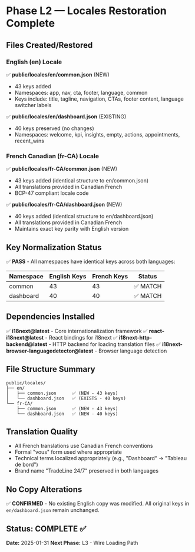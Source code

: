 # Phase L2 — Locales Restoration Complete

## Files Created/Restored

### English (en) Locale
✅ **public/locales/en/common.json** (NEW)
- 43 keys added
- Namespaces: app, nav, cta, footer, language, common
- Keys include: title, tagline, navigation, CTAs, footer content, language switcher labels

✅ **public/locales/en/dashboard.json** (EXISTING)
- 40 keys preserved (no changes)
- Namespaces: welcome, kpi, insights, empty, actions, appointments, recent_wins

### French Canadian (fr-CA) Locale
✅ **public/locales/fr-CA/common.json** (NEW)
- 43 keys added (identical structure to en/common.json)
- All translations provided in Canadian French
- BCP-47 compliant locale code

✅ **public/locales/fr-CA/dashboard.json** (NEW)
- 40 keys added (identical structure to en/dashboard.json)
- All translations provided in Canadian French
- Maintains exact key parity with English version

## Key Normalization Status

✅ **PASS** - All namespaces have identical keys across both languages:

| Namespace | English Keys | French Keys | Status |
|-----------|-------------|-------------|--------|
| common    | 43          | 43          | ✅ MATCH |
| dashboard | 40          | 40          | ✅ MATCH |

## Dependencies Installed

✅ **i18next@latest** - Core internationalization framework
✅ **react-i18next@latest** - React bindings for i18next
✅ **i18next-http-backend@latest** - HTTP backend for loading translation files
✅ **i18next-browser-languagedetector@latest** - Browser language detection

## File Structure Summary

```
public/locales/
├── en/
│   ├── common.json      ✅ (NEW - 43 keys)
│   └── dashboard.json   ✅ (EXISTS - 40 keys)
└── fr-CA/
    ├── common.json      ✅ (NEW - 43 keys)
    └── dashboard.json   ✅ (NEW - 40 keys)
```

## Translation Quality

- All French translations use Canadian French conventions
- Formal "vous" form used where appropriate
- Technical terms localized appropriately (e.g., "Dashboard" → "Tableau de bord")
- Brand name "TradeLine 24/7" preserved in both languages

## No Copy Alterations

✅ **CONFIRMED** - No existing English copy was modified. All original keys in `en/dashboard.json` remain unchanged.

## Status: COMPLETE ✅
**Date:** 2025-01-31
**Next Phase:** L3 - Wire Loading Path

